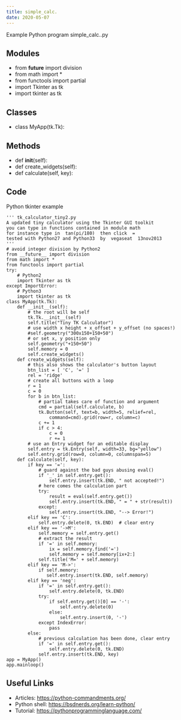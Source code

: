 ```yaml
---
title: simple_calc.
date: 2020-05-07
---
```

Example Python program simple_calc..py

## Modules

* from __future__ import division
* from math import *
* from functools import partial
* import Tkinter as tk
* import tkinter as tk

## Classes

* class MyApp(tk.Tk):

## Methods

* def __init__(self):
* def create_widgets(self):
* def calculate(self, key):

## Code

Python tkinter example

    ''' tk_calculator_tiny2.py
    A updated tiny calculator using the Tkinter GUI toolkit
    you can type in functions contained in module math
    for instance type in  tan(pi/180)  then click  =
    tested with Python27 and Python33  by  vegaseat  13nov2013
    '''
    # avoid integer division by Python2
    from __future__ import division
    from math import *
    from functools import partial
    try:
        # Python2
        import Tkinter as tk
    except ImportError:
        # Python3
        import tkinter as tk
    class MyApp(tk.Tk):
        def __init__(self):
            # the root will be self
            tk.Tk.__init__(self)
            self.title("Tiny TK Calculator")
            # use width x height + x_offset + y_offset (no spaces!)
            #self.geometry("300x150+150+50")
            # or set x, y position only
            self.geometry("+150+50")
            self.memory = 0
            self.create_widgets()
        def create_widgets(self):
            # this also shows the calculator's button layout
            btn_list = [ 'C', '=' ]
            rel = 'ridge'
            # create all buttons with a loop
            r = 1
            c = 0
            for b in btn_list:
                # partial takes care of function and argument
                cmd = partial(self.calculate, b)
                tk.Button(self, text=b, width=5, relief=rel,
                    command=cmd).grid(row=r, column=c)
                c += 1
                if c > 4:
                    c = 0
                    r += 1
            # use an Entry widget for an editable display
            self.entry = tk.Entry(self, width=33, bg="yellow")
            self.entry.grid(row=0, column=0, columnspan=5)
        def calculate(self, key):
            if key == '=':
                # guard against the bad guys abusing eval()
                if '_' in self.entry.get():
                    self.entry.insert(tk.END, " not accepted!")
                # here comes the calculation part
                try:
                    result = eval(self.entry.get())
                    self.entry.insert(tk.END, " = " + str(result))
                except:
                    self.entry.insert(tk.END, "--> Error!")
            elif key == 'C':
                self.entry.delete(0, tk.END)  # clear entry
            elif key == '->M':
                self.memory = self.entry.get()
                # extract the result
                if '=' in self.memory:
                    ix = self.memory.find('=')
                    self.memory = self.memory[ix+2:]
                self.title('M=' + self.memory)
            elif key == 'M->':
                if self.memory:
                   self.entry.insert(tk.END, self.memory)
            elif key == 'neg':
                if '=' in self.entry.get():
                    self.entry.delete(0, tk.END)
                try:
                    if self.entry.get()[0] == '-':
                        self.entry.delete(0)
                    else:
                        self.entry.insert(0, '-')
                except IndexError:
                    pass
            else:
                # previous calculation has been done, clear entry
                if '=' in self.entry.get():
                    self.entry.delete(0, tk.END)
                self.entry.insert(tk.END, key)
    app = MyApp()
    app.mainloop()
    

## Useful Links

- Articles: https://python-commandments.org/
- Python shell: https://bsdnerds.org/learn-python/
- Tutorial: https://pythonprogramminglanguage.com/
